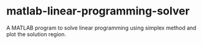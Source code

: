 # matlab-linear-programming-solver
A MATLAB program to solve linear programming using simplex method and plot the solution region.
